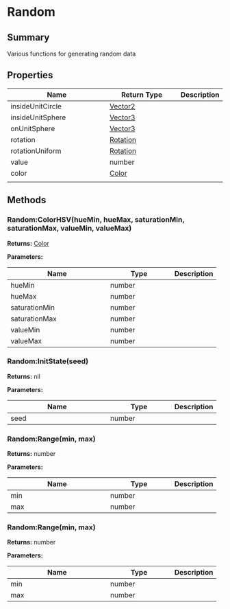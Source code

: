 
# Random

## Summary

Various functions for generating random data


## Properties

<table>
<thead><tr><th width="225">Name</th><th width="160">Return Type</th><th>Description</th></tr></thead>
<tbody>
<tr><td>insideUnitCircle</td><td><a href="vector2.md">Vector2</a></td><td></td></tr>
<tr><td>insideUnitSphere</td><td><a href="vector3.md">Vector3</a></td><td></td></tr>
<tr><td>onUnitSphere</td><td><a href="vector3.md">Vector3</a></td><td></td></tr>
<tr><td>rotation</td><td><a href="rotation.md">Rotation</a></td><td></td></tr>
<tr><td>rotationUniform</td><td><a href="rotation.md">Rotation</a></td><td></td></tr>
<tr><td>value</td><td>number</td><td></td></tr>
<tr><td>color</td><td><a href="color.md">Color</a></td><td></td></tr>
<tr><td></td><td></td><td></td></tr></tbody></table>




## Methods


### Random:ColorHSV(hueMin, hueMax, saturationMin, saturationMax, valueMin, valueMax)



**Returns:** <a href="color.md">Color</a>


**Parameters:**

<table data-full-width="false">
<thead><tr><th width="217">Name</th><th width="134">Type</th><th>Description</th></tr></thead>
<tbody><tr><td>hueMin</td><td>number</td><td></td></tr>
<tr><td>hueMax</td><td>number</td><td></td></tr>
<tr><td>saturationMin</td><td>number</td><td></td></tr>
<tr><td>saturationMax</td><td>number</td><td></td></tr>
<tr><td>valueMin</td><td>number</td><td></td></tr>
<tr><td>valueMax</td><td>number</td><td></td></tr></tbody></table>






### Random:InitState(seed)



**Returns:** nil


**Parameters:**

<table data-full-width="false">
<thead><tr><th width="217">Name</th><th width="134">Type</th><th>Description</th></tr></thead>
<tbody><tr><td>seed</td><td>number</td><td></td></tr></tbody></table>






### Random:Range(min, max)



**Returns:** number


**Parameters:**

<table data-full-width="false">
<thead><tr><th width="217">Name</th><th width="134">Type</th><th>Description</th></tr></thead>
<tbody><tr><td>min</td><td>number</td><td></td></tr>
<tr><td>max</td><td>number</td><td></td></tr></tbody></table>






### Random:Range(min, max)



**Returns:** number


**Parameters:**

<table data-full-width="false">
<thead><tr><th width="217">Name</th><th width="134">Type</th><th>Description</th></tr></thead>
<tbody><tr><td>min</td><td>number</td><td></td></tr>
<tr><td>max</td><td>number</td><td></td></tr></tbody></table>






